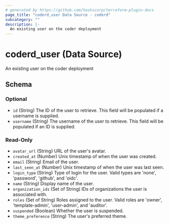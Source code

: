 ```yaml
---
# generated by https://github.com/hashicorp/terraform-plugin-docs
page_title: "coderd_user Data Source - coderd"
subcategory: ""
description: |-
  An existing user on the coder deployment
---
```


# coderd_user (Data Source)

An existing user on the coder deployment



<!-- schema generated by tfplugindocs -->
## Schema

### Optional

- `id` (String) The ID of the user to retrieve. This field will be populated if a username is supplied.
- `username` (String) The username of the user to retrieve. This field will be populated if an ID is supplied.

### Read-Only

- `avatar_url` (String) URL of the user's avatar.
- `created_at` (Number) Unix timestamp of when the user was created.
- `email` (String) Email of the user.
- `last_seen_at` (Number) Unix timestamp of when the user was last seen.
- `login_type` (String) Type of login for the user. Valid types are 'none', 'password', 'github', and 'oidc'.
- `name` (String) Display name of the user.
- `organization_ids` (Set of String) IDs of organizations the user is associated with.
- `roles` (Set of String) Roles assigned to the user. Valid roles are 'owner', 'template-admin', 'user-admin', and 'auditor'.
- `suspended` (Boolean) Whether the user is suspended.
- `theme_preference` (String) The user's preferred theme.
